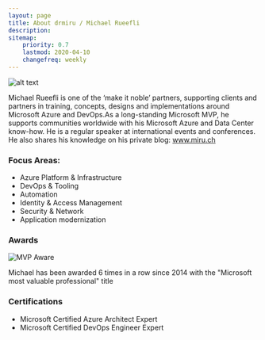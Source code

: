 ```yaml
---
layout: page
title: About drmiru / Michael Rueefli
description: 
sitemap:
    priority: 0.7
    lastmod: 2020-04-10
    changefreq: weekly
---
```


![alt text](../images/mirusc.jpg "Michael Rueefli")

Michael Rueefli is one of the ‘make it noble’ partners, supporting clients and partners in training, concepts, designs and implementations around Microsoft Azure and DevOps.As a long-standing Microsoft MVP, he supports communities worldwide with his Microsoft Azure and Data Center know-how. He is a regular speaker at international events and conferences. He also shares his knowledge on his private blog: www.miru.ch

### Focus Areas:
* Azure Platform & Infrastructure
* DevOps & Tooling
* Automation
* Identity & Access Management
* Security & Network
* Application modernization


### Awards
![MVP Aware](../images/mvplogo.png )

Michael has been awarded 6 times in a row since 2014 with the "Microsoft most valuable professional" title

### Certifications
* Microsoft Certified Azure Architect Expert
* Microsoft Certified DevOps Engineer Expert